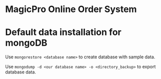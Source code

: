 MagicPro Online Order System
===============

Default data installation for mongoDB
======

Use `mongorestore <database name>` to create database with sample data.

Use `mongodump -d <our database name> -o <directory_backup>` to export database data.

